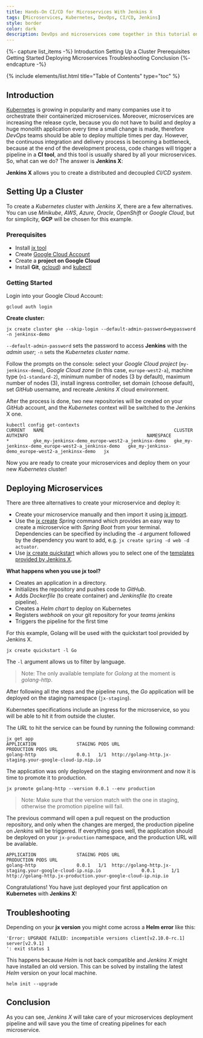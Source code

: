 ```yaml
---
title: Hands-On CI/CD for Microservices With Jenkins X
tags: [Microservices, Kubernetes, DevOps, CI/CD, Jenkins]
style: border
color: dark
description: DevOps and microservices come together in this tutorial on using Jenkins X to create a distributed, decoupled CI/CD system.
---
```


{%- capture list_items -%}
Introduction
Setting Up a Cluster
Prerequisites
Getting Started
Deploying Microservices
Troubleshooting
Conclusion
{%- endcapture -%}

{% include elements/list.html title="Table of Contents" type="toc" %}

## Introduction

[Kubernetes](https://kubernetes.io) is growing in popularity and many companies use it to orchestrate their containerized microservices. Moreover, microservices are increasing the release cycle, because you do not have to build and deploy a huge monolith application every time a small change is made, therefore _DevOps_ teams should be able to deploy multiple times per day. However, the continuous integration and delivery process is becoming a bottleneck, because at the end of the development process, code changes will trigger a pipeline in a **CI tool**, and this tool is usually shared by all your microservices. So, what can we do? The answer is **Jenkins X**:

**Jenkins X** allows you to create a distributed and decoupled _CI/CD system_.

## Setting Up a Cluster

To create a _Kubernetes_ cluster with _Jenkins X_, there are a few alternatives. You can use _Minikube_, _AWS_, _Azure_, _Oracle_, _OpenShift_ or _Google Cloud_, but for simplicity, **GCP** will be chosen for this example.

### Prerequisites

- Install [jx tool](https://jenkins-x.io/es/docs/getting-started/setup/install/)
- Create [Google Cloud Account](https://console.cloud.google.com/freetrial?pli=1)
- Create a **project on Google Cloud**
- Install **Git**, [gcloud](https://cloud.google.com/sdk/docs/downloads-apt-get)) and [kubectl](https://kubernetes.io/docs/tasks/tools/install-kubectl/)

### Getting Started

Login into your Google Cloud Account:

```shell
gcloud auth login
```

**Create cluster:**

```shell
jx create cluster gke --skip-login --default-admin-password=mypassword -n jenkinsx-demo
```

`--default-admin-password` sets the password to access **Jenkins** with the _admin user_; `-n` sets the _Kubernetes cluster name_.

Follow the prompts on the console: select your _Google Cloud project_ (`my-jenkinsx-demo`), _Google Cloud zone_ (in this case, `europe-west2-a`), machine type (`n1-standard-2`),  minimum number of nodes (3 by default), maximum number of nodes (3), install ingress controller, set domain (choose default), set _GitHub_ username, and recreate _Jenkins X_ cloud environment.

After the process is done, two new repositories will be created on your _GitHub_ account, and the _Kubernetes_ context will be switched to the Jenkins X one.

```shell
kubectl config get-contexts
CURRENT   NAME                                                CLUSTER                                             AUTHINFO                                            NAMESPACE
*         gke_my-jenkinsx-demo_europe-west2-a_jenkinsx-demo   gke_my-jenkinsx-demo_europe-west2-a_jenkinsx-demo   gke_my-jenkinsx-demo_europe-west2-a_jenkinsx-demo   jx
```

Now you are ready to create your microservices and deploy them on your new _Kubernetes_ cluster!

## Deploying Microservices

There are three alternatives to create your microservice and deploy it:

- Create your microservice manually and then import it using [jx import](https://jenkins-x.io/commands/jx_import/).
- Use the [jx create](https://jenkins-x.io/commands/jx_create_spring/) _Spring_ command which provides an easy way to create a microservice with _Spring Boot_ from your terminal. Dependencies can be specified by including the `-d` argument followed by the dependency you want to add, e.g.  `jx create spring -d web -d actuator`.
- Use [jx create quickstart](https://jenkins-x.io/commands/jx_create_quickstart/) which allows you to select one of the [templates provided by Jenkins X](https://github.com/jenkins-x-quickstarts).

**What happens when you use jx tool?**

- Creates an application in a directory.
- Initializes the repository and pushes code to _GitHub_.
- Adds _Dockerfile_ (to create container) and _Jenkinsfile_ (to create pipeline).
- Creates a _Helm chart_ to deploy on Kubernetes
- Registers _webhook_ on your git repository for your _teams jenkins_
- Triggers the pipeline for the first time

For this example, Golang will be used with the quickstart tool provided by Jenkins X. 

```shell
jx create quickstart -l Go
```

The `-l` argument allows us to filter by language.

>Note: The only available template for _Golang_ at the moment is _golang-http_.

After following all the steps and the pipeline runs, the _Go_ application will be deployed on the staging namespace (`jx-staging`).

Kubernetes specifications include an ingress for the microservice, so you will be able to hit it from outside the cluster.

The _URL_ to hit the service can be found by running the following command:

```shell
jx get app
APPLICATION               STAGING PODS URL                                                               PRODUCTION PODS URL
golang-http               0.0.1   1/1  http://golang-http.jx-staging.your-google-cloud-ip.nip.io
```

The application was only deployed on the staging environment and now it is time to promote it to production.

```shell
jx promote golang-http --version 0.0.1 --env production
```

>Note: Make sure that the version match with the one in staging, otherwise the promotion pipeline will fail.

The previous command will open a pull request on the production repository, and only when the changes are merged, the production pipeline on _Jenkins_ will be triggered. If everything goes well, the application should be deployed on your `jx-production` namespace, and the production URL will be available.

```shell
APPLICATION               STAGING PODS URL                                                               PRODUCTION PODS URL
golang-http               0.0.1   1/1  http://golang-http.jx-staging.your-google-cloud-ip.nip.io               0.0.1      1/1  http://golang-http.jx-production.your-google-cloud-ip.nip.io
```

Congratulations! You have just deployed your first application on **Kubernetes** with **Jenkins X**!

## Troubleshooting

Depending on your **jx version** you might come across a **Helm error** like this:

```shell
'Error: UPGRADE FAILED: incompatible versions client[v2.10.0-rc.1] server[v2.9.1]
': exit status 1
```

This happens because _Helm_ is not back compatible and _Jenkins X_ might have installed an old version. This can be solved by installing the latest _Helm_ version on your local machine. 

```shell
helm init --upgrade
```

## Conclusion

As you can see, _Jenkins X_ will take care of your microservices deployment pipeline and will save you the time of creating pipelines for each microservice.
